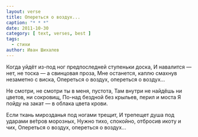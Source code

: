 ```yaml
---
layout: verse
title: Опереться о воздух...
caption: "* * *"
date: 2011-10-30
category: [ text, verses, best ]
tags:
  - стихи
author: Иван Шихалев
---
```

Когда уйдёт из-под ног предпоследней ступеньки доска,
И навалится — нет, не тоска — а свинцовая проза,
Мне останется, каплю смахнув незаметно с виска,
Опереться о воздух,
                опереться о воздух...

Не смотри, не смотри ты в меня, пустота,
Там внутри не найдёшь ни цветов, ни сокровищ,
По-над бездной без крыльев, перил и моста
Я пойду на закат — в облака цвета крови.

Если ткань мирозданья под ногами трещит,
И трепещет душа под ударами ве́тров морозных,
Нужно тихо, спокойно, отбросив икоту и чих,
Опереться о воздух,
                опереться о воздух...
